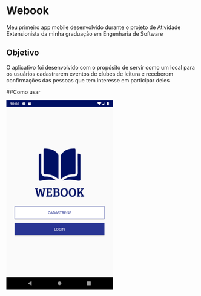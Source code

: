 # Webook
Meu primeiro app mobile desenvolvido durante o projeto de Atividade Extensionista da minha graduação em Engenharia de Software
## Objetivo
O aplicativo foi desenvolvido com o propósito de servir como um local para os usuários cadastrarem eventos de clubes de leitura e receberem confirmações das pessoas que tem interesse em participar deles

##Como usar

<p>
<img src="/.github/img/screenshot_tela_inicial.png" height="500px">
</p>